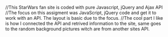 //This StarWars fan site is coded with pure Javascript, jQuery and Ajax API 
//The focus on this assigment was JavaScript, jQuery code and get it to work with an API. The layout is basic due to the focus.
//The cool part I like is how I connected the API and retrived information to the site, same goes to the random background pictures witch are from another sites API.